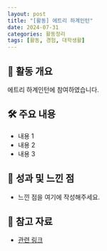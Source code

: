 ```yaml
---
layout: post
title: "[활동] 에트리 하계인턴"
date: 2024-07-31
categories: 활동정리
tags: [활동, 경험, 대학생활]
---
```


## 📌 활동 개요
에트리 하계인턴에 참여하였습니다.

## 🛠 주요 내용
- 내용 1
- 내용 2
- 내용 3

## 🎯 성과 및 느낀 점
- 느낀 점을 여기에 작성해주세요.

## 🔗 참고 자료
- [관련 링크](#)
